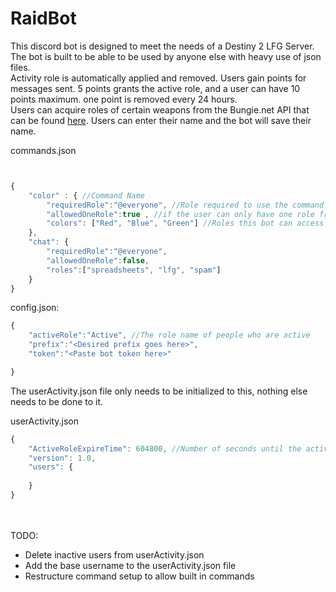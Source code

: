 # RaidBot

This discord bot is designed to meet the needs of a Destiny 2 LFG Server. The bot is built to be able to be used by anyone else with heavy use of json files. 
<br>Activity role is automatically applied and removed. Users gain points for messages sent. 5 points grants the active role, and a user can have 10 points maximum. one point is removed every 24 hours.
<br>Users can acquire roles of certain weapons from the Bungie.net API  that can be found <a href="https://bungie-net.github.io/multi/index.html">here</a>. Users can enter their name and the bot will save their name.

commands.json
```javascript


{
    "color" : { //Command Name
        "requiredRole":"@everyone", //Role required to use the command
        "allowedOneRole":true , //if the user can only have one role from the list at a time. Bot will remove all roles then add the requested role
        "colors": ["Red", "Blue", "Green"] //Roles this bot can access
    },
    "chat": {
        "requiredRole":"@everyone",
        "allowedOneRole":false,
        "roles":["spreadsheets", "lfg", "spam"]
    }
}

```


config.json: 
```javascript
{
    "activeRole":"Active", //The role name of people who are active
    "prefix":"<Desired prefix goes here>",
    "token":"<Paste bot token here>"

}
```

The userActivity.json file only needs to be initialized to this, nothing else needs to be done to it.

userActivity.json
```javascript
{
    "ActiveRoleExpireTime": 604800, //Number of seconds until the active role expires. Is set to 1 week by default
    "version": 1.0,
    "users": {
        
    }
}
```

<br><br>
TODO:
* Delete inactive users from userActivity.json
* Add the base username to the userActivity.json file
* Restructure command setup to allow built in commands